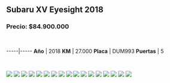 ## Subaru XV Eyesight 2018

### Precio: $84.900.000

<p>&nbsp;</p>

-----|-----
**Año** | 2018
**KM** | 27.000
**Placa** | DUM993
**Puertas** | 5


<p>&nbsp;</p>

<img src="images/Subaru XV Eyesight 2018.jpeg?raw=true"/>
<img src="images/Subaru XV Eyesight 2018 - 1.jpeg?raw=true"/>
<img src="images/Subaru XV Eyesight 2018 - 10.jpeg?raw=true"/>
<img src="images/Subaru XV Eyesight 2018 - 11.jpeg?raw=true"/>
<img src="images/Subaru XV Eyesight 2018 - 12.jpeg?raw=true"/>
<img src="images/Subaru XV Eyesight 2018 - 13.jpeg?raw=true"/>
<img src="images/Subaru XV Eyesight 2018 - 14.jpeg?raw=true"/>
<img src="images/Subaru XV Eyesight 2018 - 15.jpeg?raw=true"/>
<img src="images/Subaru XV Eyesight 2018 - 16.jpeg?raw=true"/>
<img src="images/Subaru XV Eyesight 2018 - 2.jpeg?raw=true"/>
<img src="images/Subaru XV Eyesight 2018 - 3.jpeg?raw=true"/>
<img src="images/Subaru XV Eyesight 2018 - 4.jpeg?raw=true"/>
<img src="images/Subaru XV Eyesight 2018 - 5.jpeg?raw=true"/>
<img src="images/Subaru XV Eyesight 2018 - 6.jpeg?raw=true"/>
<img src="images/Subaru XV Eyesight 2018 - 7.jpeg?raw=true"/>
<img src="images/Subaru XV Eyesight 2018 - 8.jpeg?raw=true"/>
<img src="images/Subaru XV Eyesight 2018 - 9.jpeg?raw=true"/>


